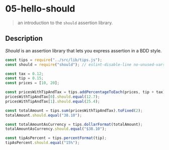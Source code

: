 # 05-hello-should
> an introduction to the `should` assertion library.

## Description
*Should* is an assertion library that lets you express assertion in a BDD style.


```javascript
const tips = require("../src/lib/tips.js");
const should = require("should"); // eslint-disable-line no-unused-vars 

const tax = 0.12;
const tip = 0.15;
const prices = [10, 20];

const pricesWithTipAndTax = tips.addPercentageToEach(prices, tip + tax);
pricesWithTipAndTax[0].should.equal(12.7);
pricesWithTipAndTax[1].should.equal(25.4);

const totalAmount = tips.sum(pricesWithTipAndTax).toFixed(2);
totalAmount.should.equal("38.10");

const totalAmountAsCurrency = tips.dollarFormat(totalAmount);
totalAmountAsCurrency.should.equal("$38.10");

const tipAsPercent = tips.percentFormat(tip);
tipAsPercent.should.equal("15%");
```
